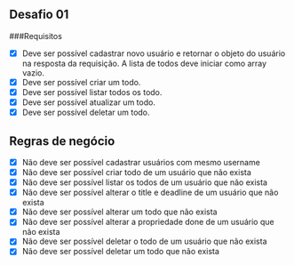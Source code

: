 ## Desafio 01

###Requisitos

- [x] Deve ser possível cadastrar novo usuário e retornar o objeto do usuário na resposta da requisição. A lista de todos deve iniciar como array vazio.
- [x] Deve ser possível criar um todo.
- [x] Deve ser possível listar todos os todo.
- [x] Deve ser possível atualizar um todo.
- [x] Deve ser possível deletar um todo.

## Regras de negócio

- [x] Não deve ser possível cadastrar usuários com mesmo username
- [x] Não deve ser possível criar todo de um usuário que não exista
- [x] Não deve ser possível listar os todos de um usuário que não exista
- [x] Não deve ser possível alterar o title e deadline de um usuário que não exista
- [x] Não deve ser possível alterar um todo que não exista
- [x] Não deve ser possível alterar a propriedade done de um usuário que não exista
- [x] Não deve ser possível deletar o todo de um usuário que não exista
- [x] Não deve ser possível deletar um todo que não exista